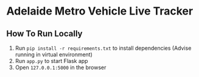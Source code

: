 # Adelaide Metro Vehicle Live Tracker
## How To Run Locally
1. Run ```pip install -r requirements.txt``` to install dependencies (Advise running in virtual environment)
2. Run ```app.py``` to start Flask app
3. Open ```127.0.0.1:5000``` in the browser

